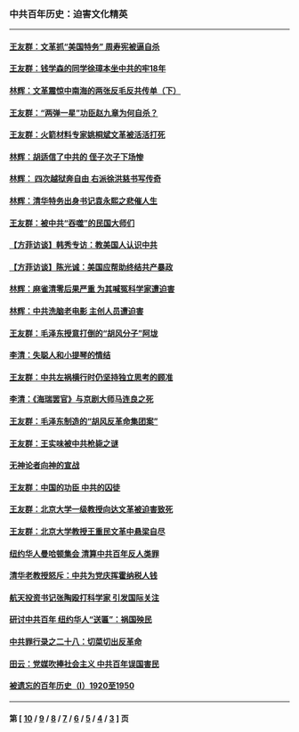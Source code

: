 ### 中共百年历史：迫害文化精英
---
#### [王友群：文革抓“美国特务” 周寿宪被逼自杀](../../pages/nf1176111/n14089941.md?10120430) 
#### [王友群：钱学森的同学徐璋本坐中共的牢18年](../../pages/nf1176111/n14089123.md?10120430) 
#### [林辉：文革震惊中南海的两张反毛反共传单（下）](../../pages/nf1176111/n14076376.md?10120430) 
#### [王友群：“两弹一星”功臣赵九章为何自杀？](../../pages/nf1176111/n14059162.md?10120430) 
#### [王友群：火箭材料专家姚桐斌文革被活活打死](../../pages/nf1176111/n14048805.md?10120430) 
#### [林辉：胡适信了中共的 侄子次子下场惨](../../pages/nf1176111/n14019760.md?10120430) 
#### [林辉： 四次越狱奔自由 右派徐洪慈书写传奇](../../pages/nf1176111/n14010438.md?10120430) 
#### [林辉：清华特务出身书记袁永熙之悲催人生](../../pages/nf1176111/n13997413.md?10120430) 
#### [王友群：被中共“吞噬”的民国大师们](../../pages/nf1176111/n13942620.md?10120430) 
#### [【方菲访谈】韩秀专访：教美国人认识中共](../../pages/nf1176111/n13821310.md?10120430) 
#### [【方菲访谈】陈光诚：美国应帮助终结共产暴政](../../pages/nf1176111/n13759521.md?10120430) 
#### [林辉：麻雀清零后果严重 为其喊冤科学家遭迫害](../../pages/nf1176111/n13746900.md?10120430) 
#### [林辉：中共洗脑老电影 主创人员遭迫害](../../pages/nf1176111/n13699437.md?10120430) 
#### [王友群：毛泽东授意打倒的“胡风分子”阿垅](../../pages/nf1176111/n13592541.md?10120430) 
#### [李清：失聪人和小提琴的情结](../../pages/nf1176111/n13459280.md?10120430) 
#### [王友群：中共左祸横行时仍坚持独立思考的顾准](../../pages/nf1176111/n13444722.md?10120430) 
#### [李清：《海瑞罢官》与京剧大师马连良之死](../../pages/nf1176111/n13412316.md?10120430) 
#### [王友群：毛泽东制造的“胡风反革命集团案”](../../pages/nf1176111/n13324909.md?10120430) 
#### [王友群：王实味被中共枪毙之谜](../../pages/nf1176111/n13307502.md?10120430) 
#### [无神论者向神的宣战](../../pages/nf1176111/n13281535.md?10120430) 
#### [王友群：中国的功臣 中共的囚徒](../../pages/nf1176111/n13291790.md?10120430) 
#### [王友群：北京大学一级教授向达文革被迫害致死](../../pages/nf1176111/n13150966.md?10120430) 
#### [王友群：北京大学教授王重民文革中悬梁自尽](../../pages/nf1176111/n13084645.md?10120430) 
#### [纽约华人曼哈顿集会 清算中共百年反人类罪](../../pages/nf1176111/n13084157.md?10120430) 
#### [清华老教授怒斥：中共为党庆挥霍纳税人钱](../../pages/nf1176111/n13071430.md?10120430) 
#### [航天投资书记张陶殴打科学家 引发国际关注](../../pages/nf1176111/n13069132.md?10120430) 
#### [研讨中共百年 纽约华人“送匾”：祸国殃民](../../pages/nf1176111/n13057367.md?10120430) 
#### [中共罪行录之二十八：切菜切出反革命](../../pages/nf1176111/n13030600.md?10120430) 
#### [田云：党媒吹捧社会主义 中共百年误国害民](../../pages/nf1176111/n13006682.md?10120430) 
#### [被遗忘的百年历史（I）1920至1950](../../pages/nf1176111/n12986411.md?10120430) 

---
#### 第 [ [10](./10.md?10120430) / [9](./9.md?10120430) / [8](./8.md?10120430) / [7](./7.md?10120430) / [6](./6.md?10120430) / [5](./5.md?10120430) / [4](./4.md?10120430) / [3](./3.md?10120430) ] 页
